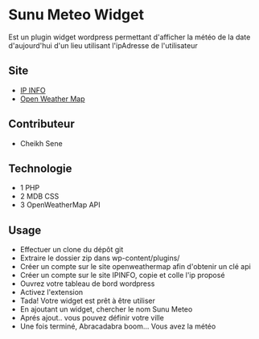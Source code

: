 # Sunu Meteo Widget
Est un plugin widget wordpress permettant d'afficher la météo de la date d'aujourd'hui d'un lieu utilisant l'ipAdresse de l'utilisateur 

## Site
  * [IP INFO](https://ipinfo.io)
  * [Open Weather Map](https://openweathermap.org) 

## Contributeur 
  * Cheikh Sene

## Technologie
  * 1 PHP
  * 2 MDB CSS
  * 3 OpenWeatherMap API


## Usage
  * Effectuer un clone du dépôt git
  * Extraire le dossier zip dans wp-content/plugins/
  * Créer un compte sur le site openweathermap afin d'obtenir un clé api
  * Créer un compte sur le site IPINFO, copie et colle l'ip proposé
  * Ouvrez votre tableau de bord wordpress
  * Activez l'extension
  * Tada! Votre widget est prêt à être utiliser
  * En ajoutant un widget, chercher le nom Sunu Meteo
  * Aprés ajout.. vous pouvez définir votre ville 
  * Une fois terminé, Abracadabra boom... Vous avez la météo 
